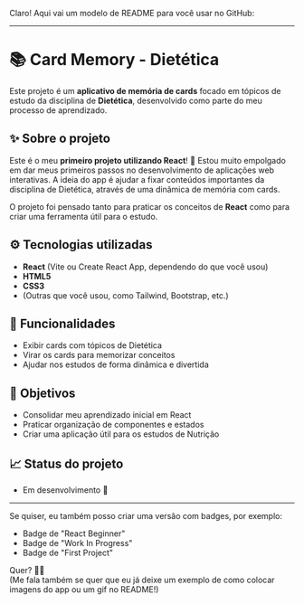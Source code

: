 Claro! Aqui vai um modelo de README para você usar no GitHub:

---

# 📚 Card Memory - Dietética

Este projeto é um **aplicativo de memória de cards** focado em tópicos de estudo da disciplina de **Dietética**, desenvolvido como parte do meu processo de aprendizado.

## ✨ Sobre o projeto

Este é o meu **primeiro projeto utilizando React**! 🎉 Estou muito empolgado em dar meus primeiros passos no desenvolvimento de aplicações web interativas. A ideia do app é ajudar a fixar conteúdos importantes da disciplina de Dietética, através de uma dinâmica de memória com cards.

O projeto foi pensado tanto para praticar os conceitos de **React** como para criar uma ferramenta útil para o estudo.

## ⚙️ Tecnologias utilizadas

- **React** (Vite ou Create React App, dependendo do que você usou)
- **HTML5**
- **CSS3**
- (Outras que você usou, como Tailwind, Bootstrap, etc.)

## 🚀 Funcionalidades

- Exibir cards com tópicos de Dietética
- Virar os cards para memorizar conceitos
- Ajudar nos estudos de forma dinâmica e divertida

## 🎯 Objetivos

- Consolidar meu aprendizado inicial em React
- Praticar organização de componentes e estados
- Criar uma aplicação útil para os estudos de Nutrição

## 📈 Status do projeto

- Em desenvolvimento 🚧

---

Se quiser, eu também posso criar uma versão com badges, por exemplo:
- Badge de "React Beginner"
- Badge de "Work In Progress"
- Badge de "First Project"

Quer? 🚀✨  
(Me fala também se quer que eu já deixe um exemplo de como colocar imagens do app ou um gif no README!)
